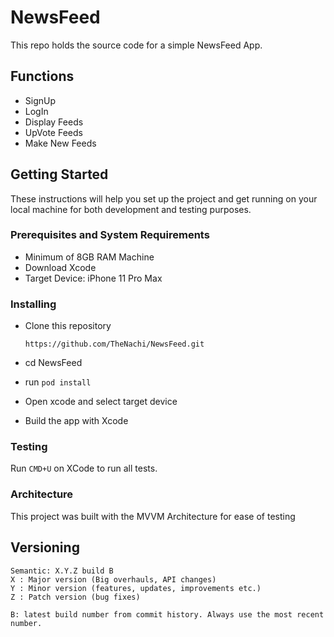 # NewsFeed

This repo holds the source code for a simple NewsFeed App.

## Functions

- SignUp
- LogIn
- Display Feeds
- UpVote Feeds
- Make New Feeds

## Getting Started

These instructions will help you set up the project and get running on your local machine for both development and testing purposes.

### Prerequisites and System Requirements

- Minimum of 8GB RAM Machine
- Download Xcode
- Target Device: iPhone 11 Pro Max

### Installing

  - Clone this repository

      `https://github.com/TheNachi/NewsFeed.git`
  - cd NewsFeed
  - run `pod install`
  - Open xcode and select target device
  - Build the app with Xcode

### Testing

Run `CMD+U` on XCode to run all tests. 

### Architecture

This project was built with the MVVM Architecture for ease of testing

## Versioning

    Semantic: X.Y.Z build B
    X : Major version (Big overhauls, API changes)
    Y : Minor version (features, updates, improvements etc.)
    Z : Patch version (bug fixes)

    B: latest build number from commit history. Always use the most recent number.

